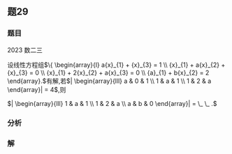 ## 题29
### 题目
2023 数二三 

设线性方程组$\{  \begin{array}{l} a{x}_{1} + {x}_{3} = 1 \\  {x}_{1} + a{x}_{2} + {x}_{3} = 0 \\  {x}_{1} + 2{x}_{2} + a{x}_{3} = 0 \\  {a}_{1} + b{x}_{2} = 2 \end{array}.$有解,若$| \begin{array}{lll} a & 0 & 1 \\  1 & a & 1 \\  1 & 2 & a \end{array}|  = 4$,则

$| \begin{array}{lll} 1 & a & 1 \\  1 & 2 & a \\  a & b & 0 \end{array}|  = \_ \_ .$
### 分析

### 解